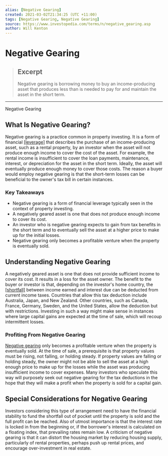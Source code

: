 ```yaml
---
alias: [Negative Gearing]
created: 2021-03-02T21:34:25 (UTC +11:00)
tags: [Negative Gearing, Negative Gearing]
source: https://www.investopedia.com/terms/n/negative_gearing.asp
author: Will Kenton
---
```


# Negative Gearing

> ## Excerpt
> Negative gearing is borrowing money to buy an income-producing asset that produces less than is needed to pay for and maintain the asset in the short term.

---

Negative Gearing
## What Is Negative Gearing?

Negative gearing is a practice common in property investing. It is a form of financial [[leverage]](https://www.investopedia.com/terms/l/leverage.asp) that describes the purchase of an income-producing asset, such as a rental property, by an investor when the asset will not produce enough income to cover the cost of the asset. For example, the rental income is insufficient to cover the loan payments, maintenance, interest, or depreciation for the asset in the short term. Ideally, the asset will eventually produce enough money to cover those costs. The reason a buyer would employ negative gearing is that the short-term losses can be beneficial to the owner's tax bill in certain instances. 

### Key Takeaways

-   Negative gearing is a form of financial leverage typically seen in the context of property investing.
-   A negatively geared asset is one that does not produce enough income to cover its cost.
-   An investor who is negative gearing expects to gain from tax benefits in the short term and to eventually sell the asset at a higher price to make up for the initial losses.
-   Negative gearing only becomes a profitable venture when the property is eventually sold.

## Understanding Negative Gearing

A negatively geared asset is one that does not provide sufficient income to cover its cost. It results in a loss for the asset owner. The benefit to the buyer or investor is that, depending on the investor's home country, the [[shortfall]](https://www.investopedia.com/terms/s/shortfall.asp) between income earned and interest due can be deducted from current income taxes. Countries that allow this tax deduction include Australia, Japan, and New Zealand. Other countries, such as Canada, France, Germany, Sweden, and the United States, allow the deduction but with restrictions. Investing in such a way might make sense in instances where large capital gains are expected at the time of sale, which will recoup intermittent losses.

### Profiting From Negative Gearing

[Negative gearing](https://www.investopedia.com/video/play/gearing/) only becomes a profitable venture when the property is eventually sold. At the time of sale, a prerequisite is that property values must be rising, not falling, or holding steady. If property values are falling or holding steady, the owner might not be able to sell the asset at a high enough price to make up for the losses while the asset was producing insufficient income to cover expenses. Many investors who speculate this way will purposely seek out negative gearing for the tax deductions in the hope that they will make a profit when the property is sold for a capital gain.

## Special Considerations for Negative Gearing

Investors considering this type of arrangement need to have the financial stability to fund the shortfall out of pocket until the property is sold and the full profit can be reached. Also of utmost importance is that the interest rate is locked in from the beginning or, if the borrower's interest is calculated on a floating index, that prevailing rates remain low. A criticism of negative gearing is that it can distort the housing market by reducing housing supply, particularly of rental properties, perhaps push up rental prices, and encourage over-investment in real estate.

